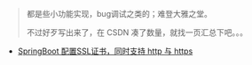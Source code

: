 
> 都是些小功能实现，bug调试之类的；难登大雅之堂。
>
> 不过好歹写出来了，在 CSDN 凑了数量，就找一页汇总下吧。。。

- <a href="https://blog.csdn.net/m0_46144826/article/details/107611359" target="_blank">SpringBoot 配置SSL证书，同时支持 http 与 https</a>





